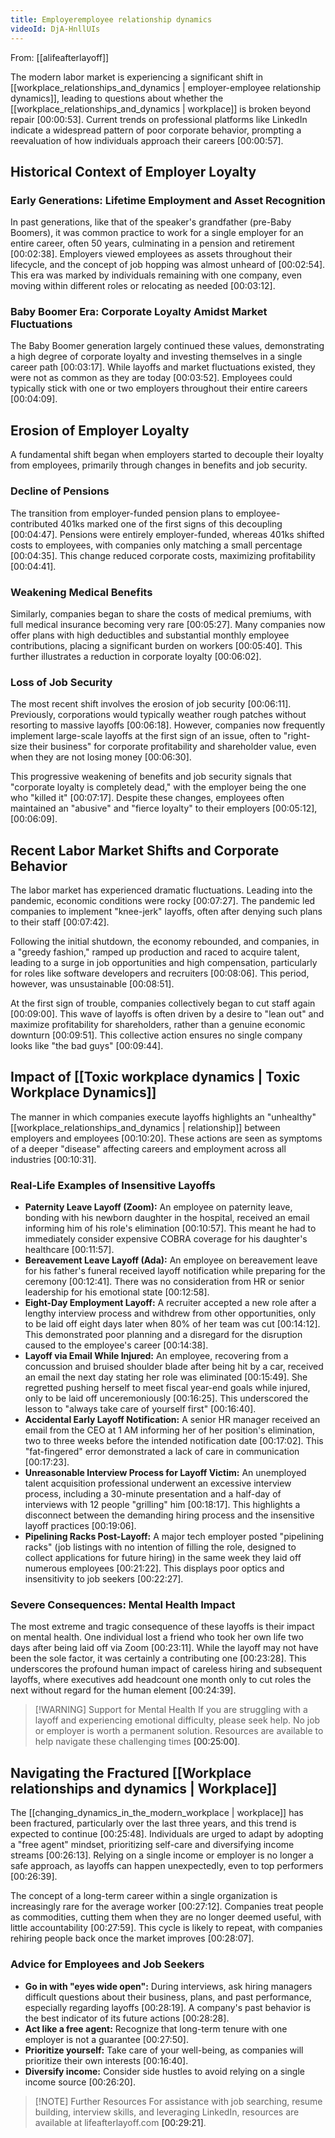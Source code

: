 ```yaml
---
title: Employeremployee relationship dynamics
videoId: DjA-HnllUIs
---
```


From: [[alifeafterlayoff]] <br/> 

The modern labor market is experiencing a significant shift in [[workplace_relationships_and_dynamics | employer-employee relationship dynamics]], leading to questions about whether the [[workplace_relationships_and_dynamics | workplace]] is broken beyond repair <a class="yt-timestamp" data-t="00:00:53">[00:00:53]</a>. Current trends on professional platforms like LinkedIn indicate a widespread pattern of poor corporate behavior, prompting a reevaluation of how individuals approach their careers <a class="yt-timestamp" data-t="00:00:57">[00:00:57]</a>.

## Historical Context of Employer Loyalty

### Early Generations: Lifetime Employment and Asset Recognition
In past generations, like that of the speaker's grandfather (pre-Baby Boomers), it was common practice to work for a single employer for an entire career, often 50 years, culminating in a pension and retirement <a class="yt-timestamp" data-t="00:02:38">[00:02:38]</a>. Employers viewed employees as assets throughout their lifecycle, and the concept of job hopping was almost unheard of <a class="yt-timestamp" data-t="00:02:54">[00:02:54]</a>. This era was marked by individuals remaining with one company, even moving within different roles or relocating as needed <a class="yt-timestamp" data-t="00:03:12">[00:03:12]</a>.

### Baby Boomer Era: Corporate Loyalty Amidst Market Fluctuations
The Baby Boomer generation largely continued these values, demonstrating a high degree of corporate loyalty and investing themselves in a single career path <a class="yt-timestamp" data-t="00:03:17">[00:03:17]</a>. While layoffs and market fluctuations existed, they were not as common as they are today <a class="yt-timestamp" data-t="00:03:52">[00:03:52]</a>. Employees could typically stick with one or two employers throughout their entire careers <a class="yt-timestamp" data-t="00:04:09">[00:04:09]</a>.

## Erosion of Employer Loyalty

A fundamental shift began when employers started to decouple their loyalty from employees, primarily through changes in benefits and job security.

### Decline of Pensions
The transition from employer-funded pension plans to employee-contributed 401ks marked one of the first signs of this decoupling <a class="yt-timestamp" data-t="00:04:47">[00:04:47]</a>. Pensions were entirely employer-funded, whereas 401ks shifted costs to employees, with companies only matching a small percentage <a class="yt-timestamp" data-t="00:04:35">[00:04:35]</a>. This change reduced corporate costs, maximizing profitability <a class="yt-timestamp" data-t="00:04:41">[00:04:41]</a>.

### Weakening Medical Benefits
Similarly, companies began to share the costs of medical premiums, with full medical insurance becoming very rare <a class="yt-timestamp" data-t="00:05:27">[00:05:27]</a>. Many companies now offer plans with high deductibles and substantial monthly employee contributions, placing a significant burden on workers <a class="yt-timestamp" data-t="00:05:40">[00:05:40]</a>. This further illustrates a reduction in corporate loyalty <a class="yt-timestamp" data-t="00:06:02">[00:06:02]</a>.

### Loss of Job Security
The most recent shift involves the erosion of job security <a class="yt-timestamp" data-t="00:06:11">[00:06:11]</a>. Previously, corporations would typically weather rough patches without resorting to massive layoffs <a class="yt-timestamp" data-t="00:06:18">[00:06:18]</a>. However, companies now frequently implement large-scale layoffs at the first sign of an issue, often to "right-size their business" for corporate profitability and shareholder value, even when they are not losing money <a class="yt-timestamp" data-t="00:06:30">[00:06:30]</a>.

This progressive weakening of benefits and job security signals that "corporate loyalty is completely dead," with the employer being the one who "killed it" <a class="yt-timestamp" data-t="00:07:17">[00:07:17]</a>. Despite these changes, employees often maintained an "abusive" and "fierce loyalty" to their employers <a class="yt-timestamp" data-t="00:05:12">[00:05:12]</a>, <a class="yt-timestamp" data-t="00:06:09">[00:06:09]</a>.

## Recent Labor Market Shifts and Corporate Behavior

The labor market has experienced dramatic fluctuations. Leading into the pandemic, economic conditions were rocky <a class="yt-timestamp" data-t="00:07:27">[00:07:27]</a>. The pandemic led companies to implement "knee-jerk" layoffs, often after denying such plans to their staff <a class="yt-timestamp" data-t="00:07:42">[00:07:42]</a>.

Following the initial shutdown, the economy rebounded, and companies, in a "greedy fashion," ramped up production and raced to acquire talent, leading to a surge in job opportunities and high compensation, particularly for roles like software developers and recruiters <a class="yt-timestamp" data-t="00:08:06">[00:08:06]</a>. This period, however, was unsustainable <a class="yt-timestamp" data-t="00:08:51">[00:08:51]</a>.

At the first sign of trouble, companies collectively began to cut staff again <a class="yt-timestamp" data-t="00:09:00">[00:09:00]</a>. This wave of layoffs is often driven by a desire to "lean out" and maximize profitability for shareholders, rather than a genuine economic downturn <a class="yt-timestamp" data-t="00:09:51">[00:09:51]</a>. This collective action ensures no single company looks like "the bad guys" <a class="yt-timestamp" data-t="00:09:44">[00:09:44]</a>.

## Impact of [[Toxic workplace dynamics | Toxic Workplace Dynamics]]

The manner in which companies execute layoffs highlights an "unhealthy" [[workplace_relationships_and_dynamics | relationship]] between employers and employees <a class="yt-timestamp" data-t="00:10:20">[00:10:20]</a>. These actions are seen as symptoms of a deeper "disease" affecting careers and employment across all industries <a class="yt-timestamp" data-t="00:10:31">[00:10:31]</a>.

### Real-Life Examples of Insensitive Layoffs

*   **Paternity Leave Layoff (Zoom):** An employee on paternity leave, bonding with his newborn daughter in the hospital, received an email informing him of his role's elimination <a class="yt-timestamp" data-t="00:10:57">[00:10:57]</a>. This meant he had to immediately consider expensive COBRA coverage for his daughter's healthcare <a class="yt-timestamp" data-t="00:11:57">[00:11:57]</a>.
*   **Bereavement Leave Layoff (Ada):** An employee on bereavement leave for his father's funeral received layoff notification while preparing for the ceremony <a class="yt-timestamp" data-t="00:12:41">[00:12:41]</a>. There was no consideration from HR or senior leadership for his emotional state <a class="yt-timestamp" data-t="00:12:58">[00:12:58]</a>.
*   **Eight-Day Employment Layoff:** A recruiter accepted a new role after a lengthy interview process and withdrew from other opportunities, only to be laid off eight days later when 80% of her team was cut <a class="yt-timestamp" data-t="00:14:12">[00:14:12]</a>. This demonstrated poor planning and a disregard for the disruption caused to the employee's career <a class="yt-timestamp" data-t="00:14:38">[00:14:38]</a>.
*   **Layoff via Email While Injured:** An employee, recovering from a concussion and bruised shoulder blade after being hit by a car, received an email the next day stating her role was eliminated <a class="yt-timestamp" data-t="00:15:49">[00:15:49]</a>. She regretted pushing herself to meet fiscal year-end goals while injured, only to be laid off unceremoniously <a class="yt-timestamp" data-t="00:16:25">[00:16:25]</a>. This underscored the lesson to "always take care of yourself first" <a class="yt-timestamp" data-t="00:16:40">[00:16:40]</a>.
*   **Accidental Early Layoff Notification:** A senior HR manager received an email from the CEO at 1 AM informing her of her position's elimination, two to three weeks before the intended notification date <a class="yt-timestamp" data-t="00:17:02">[00:17:02]</a>. This "fat-fingered" error demonstrated a lack of care in communication <a class="yt-timestamp" data-t="00:17:23">[00:17:23]</a>.
*   **Unreasonable Interview Process for Layoff Victim:** An unemployed talent acquisition professional underwent an excessive interview process, including a 30-minute presentation and a half-day of interviews with 12 people "grilling" him <a class="yt-timestamp" data-t="00:18:17">[00:18:17]</a>. This highlights a disconnect between the demanding hiring process and the insensitive layoff practices <a class="yt-timestamp" data-t="00:19:06">[00:19:06]</a>.
*   **Pipelining Racks Post-Layoff:** A major tech employer posted "pipelining racks" (job listings with no intention of filling the role, designed to collect applications for future hiring) in the same week they laid off numerous employees <a class="yt-timestamp" data-t="00:21:22">[00:21:22]</a>. This displays poor optics and insensitivity to job seekers <a class="yt-timestamp" data-t="00:22:27">[00:22:27]</a>.

### Severe Consequences: Mental Health Impact
The most extreme and tragic consequence of these layoffs is their impact on mental health. One individual lost a friend who took her own life two days after being laid off via Zoom <a class="yt-timestamp" data-t="00:23:11">[00:23:11]</a>. While the layoff may not have been the sole factor, it was certainly a contributing one <a class="yt-timestamp" data-t="00:23:28">[00:23:28]</a>. This underscores the profound human impact of careless hiring and subsequent layoffs, where executives add headcount one month only to cut roles the next without regard for the human element <a class="yt-timestamp" data-t="00:24:39">[00:24:39]</a>.

> [!WARNING] Support for Mental Health
> If you are struggling with a layoff and experiencing emotional difficulty, please seek help. No job or employer is worth a permanent solution. Resources are available to help navigate these challenging times <a class="yt-timestamp" data-t="00:25:00">[00:25:00]</a>.

## Navigating the Fractured [[Workplace relationships and dynamics | Workplace]]

The [[changing_dynamics_in_the_modern_workplace | workplace]] has been fractured, particularly over the last three years, and this trend is expected to continue <a class="yt-timestamp" data-t="00:25:48">[00:25:48]</a>. Individuals are urged to adapt by adopting a "free agent" mindset, prioritizing self-care and diversifying income streams <a class="yt-timestamp" data-t="00:26:13">[00:26:13]</a>. Relying on a single income or employer is no longer a safe approach, as layoffs can happen unexpectedly, even to top performers <a class="yt-timestamp" data-t="00:26:39">[00:26:39]</a>.

The concept of a long-term career within a single organization is increasingly rare for the average worker <a class="yt-timestamp" data-t="00:27:12">[00:27:12]</a>. Companies treat people as commodities, cutting them when they are no longer deemed useful, with little accountability <a class="yt-timestamp" data-t="00:27:59">[00:27:59]</a>. This cycle is likely to repeat, with companies rehiring people back once the market improves <a class="yt-timestamp" data-t="00:28:07">[00:28:07]</a>.

### Advice for Employees and Job Seekers
*   **Go in with "eyes wide open":** During interviews, ask hiring managers difficult questions about their business, plans, and past performance, especially regarding layoffs <a class="yt-timestamp" data-t="00:28:19">[00:28:19]</a>. A company's past behavior is the best indicator of its future actions <a class="yt-timestamp" data-t="00:28:28">[00:28:28]</a>.
*   **Act like a free agent:** Recognize that long-term tenure with one employer is not a guarantee <a class="yt-timestamp" data-t="00:27:50">[00:27:50]</a>.
*   **Prioritize yourself:** Take care of your well-being, as companies will prioritize their own interests <a class="yt-timestamp" data-t="00:16:40">[00:16:40]</a>.
*   **Diversify income:** Consider side hustles to avoid relying on a single income source <a class="yt-timestamp" data-t="00:26:20">[00:26:20]</a>.

> [!NOTE] Further Resources
> For assistance with job searching, resume building, interview skills, and leveraging LinkedIn, resources are available at lifeafterlayoff.com <a class="yt-timestamp" data-t="00:29:21">[00:29:21]</a>.